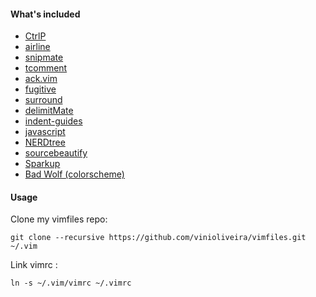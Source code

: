 #### What's included

* [CtrlP](https://github.com/kien/ctrlp.vim)
* [airline](https://github.com/bling/vim-airline)
* [snipmate](https://github.com/msanders/snipmate.vim)
* [tcomment](https://github.com/tomtom/tcomment_vim)
* [ack.vim](https://github.com/mileszs/ack.vim)
* [fugitive](https://github.com/tpope/vim-fugitive)
* [surround](https://github.com/tpope/vim-surround)
* [delimitMate](https://github.com/Raimondi/delimitMate)
* [indent-guides](https://github.com/nathanaelkane/vim-indent-guides)
* [javascript](https://github.com/pangloss/vim-javascript)
* [NERDtree](https://github.com/scrooloose/nerdtree)
* [sourcebeautify](https://github.com/michalliu/sourcebeautify.vim)
* [Sparkup](https://github.com/rstacruz/sparkup)
* [Bad Wolf (colorscheme)](https://github.com/sjl/badwolf)

#### Usage 

Clone my vimfiles repo:


    git clone --recursive https://github.com/vinioliveira/vimfiles.git ~/.vim
    
Link vimrc :

    ln -s ~/.vim/vimrc ~/.vimrc
